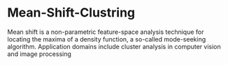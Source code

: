 # Mean-Shift-Clustring
Mean shift is a non-parametric feature-space analysis technique for locating the maxima of a density function, a so-called mode-seeking algorithm. Application domains include cluster analysis in computer vision and image processing
